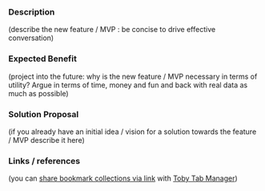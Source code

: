 ### Description

(describe the new feature / MVP : be concise to drive effective conversation)

### Expected Benefit

(project into the future: why is the new feature / MVP necessary in terms of utility? Argue in terms of time, money and fun and back with real data as much as possible)

### Solution Proposal

(if you already have an initial idea / vision for a solution towards the feature / MVP describe it here)

### Links / references

(you can [share bookmark collections via link](https://www.gettoby.com/blog/post/sharing-is-caring) with [Toby Tab Manager](https://www.gettoby.com))
